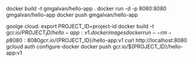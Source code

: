 
docker build -t gmgalvan/hello-app .
docker run -d -p 8080:8080 gmgalvan/hello-app
docker push gmgalvan/hello-app


goolge cloud:
export PROJECT_ID=project-id
docker build -t gcr.io/${PROJECT_ID}/hello-app:v1 .
docker images
docker run --rm -p 8080:8080 gcr.io/${PROJECT_ID}/hello-app:v1
curl http://localhost:8080
gcloud auth configure-docker
docker push gcr.io/${PROJECT_ID}/hello-app:v1